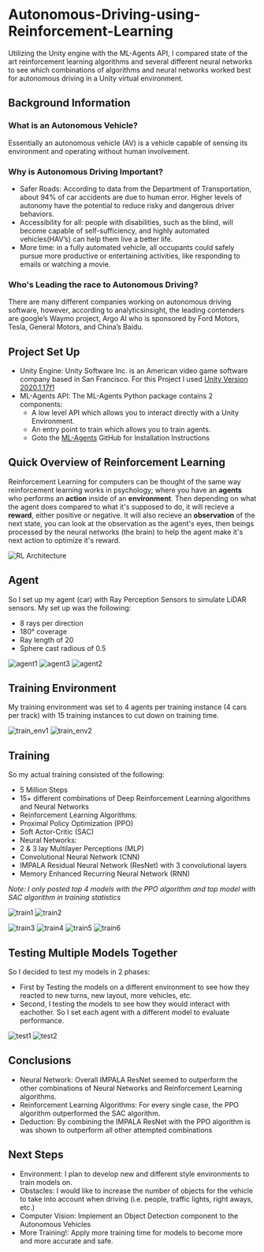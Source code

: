 # Autonomous-Driving-using-Reinforcement-Learning

Utilizing the Unity engine with the ML-Agents API, I compared state of the art reinforcement learning algorithms and several different neural networks to see which combinations of algorithms and neural networks worked best for autonomous driving in a Unity virtual environment.

## Background Information
### What is an Autonomous Vehicle?
Essentially an autonomous vehicle (AV) is a vehicle capable of sensing its environment and operating without human involvement.

### Why is Autonomous Driving Important?
* Safer Roads: According to data from the Department of Transportation, about 94% of car accidents are due to human error. Higher levels of autonomy have the potential to reduce risky and dangerous driver behaviors.
* Accessibility for all: people with disabilities, such as the blind, will become capable of self-sufficiency, and highly automated vehicles(HAV’s) can help them live a better life.
* More time: in a fully automated vehicle, all occupants could safely pursue more productive or entertaining activities, like responding to emails or watching a movie. 

### Who's Leading the race to Autonomous Driving?
There are many different companies working on autonomous driving software, however, according to analyticsinsight, the leading contenders are google’s Waymo project, Argo AI who is sponsored by Ford Motors, Tesla, General Motors, and China’s Baidu.

## Project Set Up
* Unity Engine: Unity Software Inc. is an American video game software company based in San Francisco. For this Project I used [Unity Version 2020.1.17f1](https://unity.com/releases/2020-1)
* ML-Agents API: The ML-Agents Python package contains 2 components:
  * A low level API which allows you to interact directly with a Unity Environment.
  * An entry point to train which allows you to train agents.
  * Goto the [ML-Agents](https://github.com/Unity-Technologies/ml-agents) GitHub for Installation Instructions
  
 ## Quick Overview of Reinforcement Learning
 Reinforcement Learning for computers can be thought of the same way reinforcement learning works in psychology; where you have an **agents** who performs an **action** inside of an **environment**. Then depending on what the agent does compared to what it's supposed to do, it will recieve a **reward**, either positive or negative. It will also recieve an **observation** of the next state, you can look at the observation as the agent's eyes, then beings processed by the neural networks (the brain) to help the agent make it's next action to optimize it's reward. 
 
 ![RL Architecture](img/resnet_arch.png)
 
## Agent
So I set up my agent (car) with Ray Perception Sensors to simulate LiDAR sensors. My set up was the following:
* 8 rays per direction
* 180° coverage
* Ray length of 20
* Sphere cast radious of 0.5

![agent1](img/car1.png) ![agent3](img/car3.png)
![agent2](img/car2.png)

## Training Environment
My training environment was set to 4 agents per training instance (4 cars per track) with 15 training instances to cut down on training time.

![train_env1](img/training_env2.png) ![train_env2](img/training_env.png)

## Training
So my actual training consisted of the following: 
* 5 Million Steps
* 15+ different combinations of Deep Reinforcement Learning algorithms and Neural Networks
* Reinforcement Learning Algorithms:
 * Proximal Policy Optimization (PPO)
 * Soft Actor-Critic (SAC)
* Neural Networks:
 * 2 & 3 lay Multilayer Perceptions (MLP)
 * Convolutional Neural Network (CNN)
 * IMPALA Residual Neural Network (ResNet) with 3 convolutional layers
 * Memory Enhanced Recurring Neural Network (RNN)
 
*Note: I only posted top 4 models with the PPO algorithm and top model with SAC algorithm in training statistics*
 
![train1](gifs/train_above.gif)
![train2](gifs/trainenv2.gif)

![train3](img/cum_reward.png)
![train4](img/entropy.png)
![train5](img/policy_loss.png)
![train6](img/value_loss.png)

## Testing Multiple Models Together
So I decided to test my models in 2 phases:
* First by Testing the models on a different environment to see how they reacted to new turns, new layout, more vehicles, etc.
* Second, I testing the models to see how they would interact with eachother. So I set each agent with a different model to evaluate performance.

![test1](gifs/test2.gif)
![test2](gifs/test3.gif)

## Conclusions
* Neural Network: Overall IMPALA ResNet seemed to outperform the other combinations of Neural Networks and Reinforcement Learning algorithms.
* Reinforcement Learning Algorithms: For every single case, the PPO algorithm outperformed the SAC algorithm.
* Deduction: By combining the IMPALA ResNet with the PPO algorithm is was shown to outperform all other attempted combinations

## Next Steps
* Environment: I plan to develop new and different style environments to train models on.
* Obstacles: I would like to increase the number of objects for the vehicle to take into account when driving (i.e. people, traffic lights, right aways, etc.)
* Computer Vision: Implement an Object Detection component to the Autonomous Vehicles
* More Training!: Apply more training time for models to become more and more accurate and safe.

